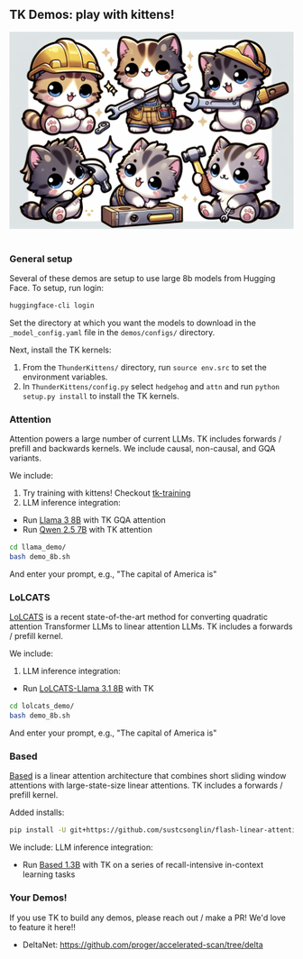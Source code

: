 

## TK Demos: play with kittens!

<div align="center" >
    <img src="assets/kittens.png" height=350 alt="Kitten workers" style="margin-bottom:px"/> 
</div>

<br>


### General setup 

Several of these demos are setup to use large 8b models from Hugging Face. To setup, run login:
```bash 
huggingface-cli login
```
Set the directory at which you want the models to download in the `_model_config.yaml` file in the `demos/configs/` directory.

Next, install the TK kernels: 
1. From the `ThunderKittens/` directory, run `source env.src` to set the environment variables.
2. In `ThunderKittens/config.py` select `hedgehog` and `attn` and run `python setup.py install` to install the TK kernels.


### Attention 

Attention powers a large number of current LLMs. TK includes forwards / prefill and backwards kernels. We include causal, non-causal, and GQA variants.

We include:
1. Try training with kittens! Checkout [tk-training](https://github.com/HazyResearch/train-tk)
2. LLM inference integration: 
- Run [Llama 3 8B](https://huggingface.co/meta-llama/Meta-Llama-3-8B) with TK GQA attention
- Run [Qwen 2.5 7B](https://huggingface.co/Qwen/Qwen2.5-7B-Instruct) with TK attention
```bash
cd llama_demo/
bash demo_8b.sh
```
And enter your prompt, e.g., "The capital of America is"

### LoLCATS

[LoLCATS](https://github.com/HazyResearch/lolcats) is a recent state-of-the-art method for converting quadratic attention Transformer LLMs to linear attention LLMs. TK includes a forwards / prefill kernel. 

We include: 
1. LLM inference integration:
- Run [LoLCATS-Llama 3.1 8B](https://huggingface.co/collections/hazyresearch/lolcats-670ca4341699355b61238c37) with TK 
```bash
cd lolcats_demo/
bash demo_8b.sh
```
And enter your prompt, e.g., "The capital of America is"

### Based

[Based](https://github.com/HazyResearch/based/tree/main) is a linear attention architecture that combines short sliding window attentions with large-state-size linear attentions. TK includes a forwards / prefill kernel.

Added installs:
```bash
pip install -U git+https://github.com/sustcsonglin/flash-linear-attention
```

We include:
LLM inference integration:
- Run [Based 1.3B](https://huggingface.co/hazyresearch/my-awesome-model) with TK on a series of recall-intensive in-context learning tasks



### Your Demos!

If you use TK to build any demos, please reach out / make a PR! We'd love to feature it here!!

- DeltaNet: https://github.com/proger/accelerated-scan/tree/delta

